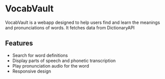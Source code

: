 # VocabVault
VocabVault is a webapp designed to help users find and learn the meanings and pronunciations of words. It fetches data from DictionaryAPI
## Features
- Search for word definitions
- Display parts of speech and phonetic transcription
- Play pronunciation audio for the word  
- Responsive design 
